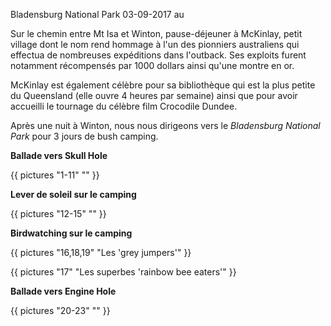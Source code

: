 Bladensburg National Park
03-09-2017
au

Sur le chemin entre Mt Isa et Winton, pause-déjeuner à McKinlay, petit village dont le nom rend hommage à l'un des pionniers australiens qui effectua de nombreuses expéditions dans l'outback. Ses exploits furent notamment récompensés par 1000 dollars ainsi qu'une montre en or.

McKinlay est également célèbre pour sa bibliothèque qui est la plus petite du Queensland (elle ouvre 4 heures par semaine) ainsi que pour avoir accueilli le tournage du célèbre film Crocodile Dundee.

Après une nuit à Winton, nous nous dirigeons vers le *Bladensburg National Park* pour 3 jours de bush camping.

**Ballade vers Skull Hole**

{{ pictures "1-11" "" }}

**Lever de soleil sur le camping**

{{ pictures "12-15" "" }}

**Birdwatching sur le camping**

{{ pictures "16,18,19" "Les 'grey jumpers'" }}

{{ pictures "17" "Les superbes 'rainbow bee eaters'" }}

**Ballade vers Engine Hole**

{{ pictures "20-23" "" }}
